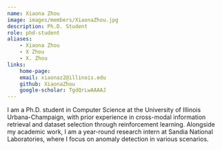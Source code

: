 ```yaml
---
name: Xiaona Zhou
image: images/members/XiaonaZhou.jpg
description: Ph.D. Student
role: phd-student
aliases:
    - Xiaona Zhou
    - X Zhou
    - X. Zhou
links: 
    home-page:  
    email: xiaonaz2@illinois.edu
    github: XiaonaZhou
    google-scholar: TgdQrLwAAAAJ
---
```


I am a  Ph.D. student in Computer Science at the University of Illinois Urbana-Champaign, with prior experience in cross-modal information retrieval and dataset selection through reinforcement learning. Alongside my academic work, I am a year-round research intern at Sandia National Laboratories, where I focus on anomaly detection in various scenarios. 